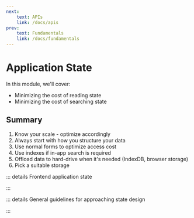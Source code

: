 ```yaml
---
next:
    text: APIs 
    link: /docs/apis
prev:
    text: Fundamentals
    link: /docs/fundamentals
---
```


<!-- markdownlint-disable MD007 MD010 MD013 MD024 MD030 MD033 MD041 -->

# Application State

In this module, we'll cover:

- Minimizing the cost of reading state
- Minimizing the cost of searching state

## Summary

1. Know your scale - optimize accordingly
2. Always start with how you structure your data
3. Use normal forms to optimize access cost
4. Use indexes if in-app search is required
5. Offload data to hard-drive when it's needed (IndexDB, browser storage)
6. Pick a suitable storage

::: details Frontend application state
<!--@include: ./frontend-application-state.md-->
:::

::: details General guidelines for approaching state design
<!--@include: ./state-design-general-guidelines.md-->
:::
